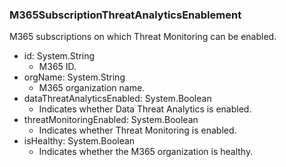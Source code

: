 ### M365SubscriptionThreatAnalyticsEnablement
M365 subscriptions on which Threat Monitoring can be enabled.

- id: System.String
  - M365 ID.
- orgName: System.String
  - M365 organization name.
- dataThreatAnalyticsEnabled: System.Boolean
  - Indicates whether Data Threat Analytics is enabled.
- threatMonitoringEnabled: System.Boolean
  - Indicates whether Threat Monitoring is enabled.
- isHealthy: System.Boolean
  - Indicates whether the M365 organization is healthy.
